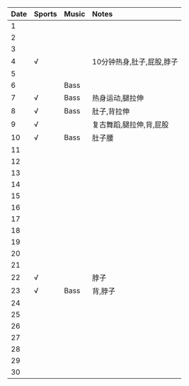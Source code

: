 Date|Sports|Music|Notes
:---------------|:---------------|:---------------|:---------------
1| | | |
2| | | |
3| | | |
4|√| |10分钟热身,肚子,屁股,脖子|
5| | | |
6| |Bass| |
7|√|Bass|热身运动,腿拉伸|
8|√|Bass|肚子,背拉伸|
9|√| |复古舞蹈,腿拉伸,背,屁股|
10|√|Bass|肚子腰|
11| | | |
12| | | |
13| | | |
14| | | |
15| | | |
16| | | |
17| | | |
18| | | |
19| | | |
20| | | |
21| | | |
22|√| |脖子|
23|√|Bass|背,脖子|
24| | | |
25| | | |
26| | | |
27| | | |
28| | | |
29| | | |
30| | | |
